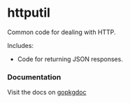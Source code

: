 httputil
====

Common code for dealing with HTTP.

Includes:

* Code for returning JSON responses.

### Documentation

Visit the docs on [gopkgdoc](http://godoc.org/github.com/coreos/pkg/httputil)

